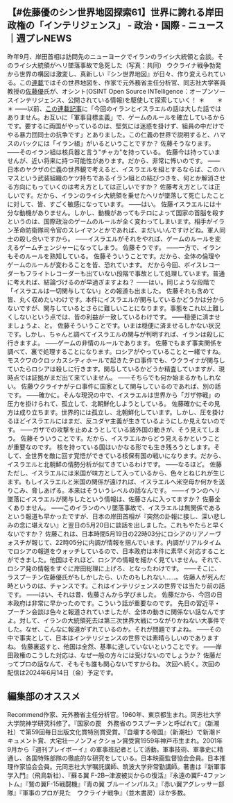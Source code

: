 【#佐藤優のシン世界地図探索61】世界に誇れる岸田政権の「インテリジェンス」 - 政治・国際 - ニュース｜週プレNEWS
---
昨年9月、岸田首相は訪問先のニューヨークでイランのライシ大統領と会談。そのライシ大統領がヘリ墜落事故で急死した（写真：共同）
ウクライナ戦争勃発から世界の構図は激変し、真新しい『シン世界地図』が日々、作り変えられている。この[連載](https://wpb.shueisha.co.jp/column/shin-world-map-exploration/)ではその世界地図を、作家で元外務省主任分析官、同志社大学客員教授の[佐藤優](https://wpb.shueisha.co.jp/search/?keyword=%E4%BD%90%E8%97%A4%E5%84%AA)氏が、オシント(OSINT Open Source INTelligence：オープンソースインテリジェンス、公開されている情報)を駆使して探索していく！
＊　　＊　　＊
――以前、[この連載記事](https://wpb.shueisha.co.jp/news/politics/2024/05/17/123225/)に「今回のイランとイスラエルの話は大した話ではありません。お互いに「軍事目標主義」で、ゲームのルールを確立しているからです。要するに両国がやっているのは、堅気には迷惑を掛けず、組員の中だけでやる暴力団同士の抗争です」とありました。この仁義の世界で説明すると、ハマスのバックには「イラン組」がいるということですか？
佐藤そうなります。
――そのイラン組は核兵器と言う"チャカ"を持っている。
佐藤今は持っていませんが、近い将来に持つ可能性があります。だから、非常に怖いのです。
――日本のヤクザの仁義の世界観で考えると、イスラエルを組とするならば、このハマスという武装組織のケツ持ちであるイラン組との結びつきを、何とか解消させる方向にもっていくのは考え方としては正しいですか？
佐藤考え方としては正しいです。だから、イランのライシ大統領を乗せたヘリが墜落して死亡したことに対して、皆、すごく敏感になっています。
――はい。
佐藤イスラエルには十分な動機がありません。しかし、動機があってもテロによって国家の首脳を殺すというのは、国際政治のゲームのルールが全く変わってしまいます。相手がイラン革命防衛隊司令官のスレイマンとかであれば、まだいいんですけどね。軍人同士の殺し合いですから。
――イスラエルがそれをやれば、ゲームのルールを変えるゲームチェンジャーになってしまう。
佐藤そうです。
――一方で、イランもそのルールを熟知している。
佐藤そういうことです。だから、全体の倫理やゲームのルールが変わることを皆、恐れています。
だから今回、ボイスレコーダーもフライトレコーダーも出ていない段階で事故として処理しています。普通に考えれば、結論づけるのが早過ぎますよね？
――はい。同じような段階で「イスラエルは一切関与してない」との報道も出ました。
佐藤それも含めて皆、丸く収めたいわけです。本件にイスラエルが関与しているかどうかは分からないですが、関与しているとさらに難しいことになります。事態をこれ以上難しくしないという点では、皆の利益が一致しているわけです。
――穏便に済ませましょうよ、と。
佐藤そういうことです。いまは穏便に済ませるしかない状況です。しかし、ちゃんと調べてイスラエルの関与が判明すれば、イランは殺しに行きますよ。
――ゲームの非情のルールであります。
佐藤でもまず事実関係を調べて、裏で処理することになります。ロシアがやっていることと一緒ですね。モスクワのクロッカスシティホールで起きたテロ事件でも、ウクライナが関与していたらロシアは殺しに行きます。関与しているかどうか精査していますが、現時点では証拠がまだ出て来ていません。
――そちらでも何か始まるかもしれない。
佐藤ウクライナがテロ事件に国家として関与しているのであれば、別の話です。
――確かに。そんな現況の中で、イスラエルは世界から「ガザ停戦」の圧力を掛けられて、孤立して、北朝鮮化しようとしている。
佐藤確かにその見方は成り立ちます。世界的には孤立し、北朝鮮化しています。しかし、圧を掛けるほどイスラエルにはまだ、反ユダヤ主義が生きているようにしか見えないのです。
――ガザでの攻撃を止めようとしている諸外国の動きが、そう見えてしまう。
佐藤そういうことです。だから、イスラエルからどう見えるかということが重要なのです。
核を持っている国はいかなる形でも生き残ろうとします。そして、全世界を敵に回す覚悟ができている核保有国の戦いになります。だから、イスラエルと北朝鮮の情勢分析が似てきているわけです。
――なるほど。
佐藤ただし、イスラエルには米国が味方として入っているから、色々とねじれが生じます。もしイスラエルと米国の関係が遠ければ、イスラエルへ米空母か何かを送りこみ、脅しあげる。本来はそういうレベルの話なんです。
――イランのヘリ墜落にイスラエルが関与したという情報は、佐藤さんに入ってますか？
佐藤全くありません。
――このイランのヘリ墜落事故で、イスラエルは無関係であるという報道も早かったですが、日本の岸田首相が『突然の訃報に接し、深い悲しみの念に堪えない』と翌日の5月20日に談話を出しました。これもやたらと早くないですか？
佐藤これは、日本時間5月19日の22時03分にロシアのリアノーヴォスチが報じて、22時05分に内調が情報を掴んでいます。内調がリアルタイムでロシアの報道をウォッチしているので、日本政府は本件に素早く対応することができました。他国はそれほど、ロシアの情報を細かく見ていません。それで、ロシア発の情報をすぐに岸田総理に上げろ、となったわけです。
――そこに、ラスプーチン佐藤優氏がもしかしたら、いたのもしれない......。
佐藤人が死んだ時というのは、チャンスです。これはインテリジェンスの世界では当たり前の話です。
――はい、それは昔、佐藤さんから学びました。
佐藤だから、今回の日本政府は非常に早かったのです。こういう話が重要なのです。
先日の習近平・プーチン会談は色々と報道されていましたが、全体の動きに関係ない話なんですよ。対して、イランの大統領死去は第三次世界大戦につながりかねない大事件でした。なぜ、こんなに報道がずれているのか。それが問題ですよね。
――その中で事実として、日本はインテリジェンスの世界では素晴らしいのでありますね。
佐藤裏返すと、他国は全然、基準に達していないということです。
――岸田政権のこうした対応は、なぜ一般の方々には受けないのでしょうか？
佐藤だってプロの話なんて、そもそも誰も関心ないですからね。
次回へ続く。次回の配信は2024年6月14日（金）予定です。

####
## 編集部のオススメ

Recommend作家、元外務省主任分析官。1960年、東京都生まれ。同志社大学大学院神学研究科修了。『国家の罠　外務省のラスプーチンと呼ばれて』（新潮社）で第59回毎日出版文化賞特別賞受賞。『自壊する帝国』（新潮社）で新潮ドキュメント賞、大宅壮一ノンフィクション賞受賞1959年神戸市生まれ。2001年9月から『週刊プレイボーイ』の軍事班記者として活動。軍事技術、軍事史に精通し、各国特殊部隊の徹底的な研究をしている。日本映画監督協会会員。日本推理作家協会会員。元同志社大学嘱託講師、筑波大学非常勤講師。著書は『新軍事学入門』（飛鳥新社）、『蘇る翼 F-2B─津波被災からの復活』『永遠の翼F-4ファントム』『鷲の翼F-15戦闘機』『青の翼 ブルーインパルス』『赤い翼アグレッサー部隊』『軍事のプロが見た　ウクライナ戦争』（並木書房）ほか多数。